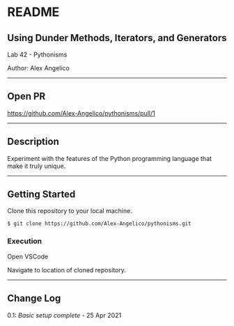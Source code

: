 # README

## Using Dunder Methods, Iterators, and Generators

Lab 42 - Pythonisms

Author: Alex Angelico

----

## Open PR

https://github.com/Alex-Angelico/pythonisms/pull/1

----

## Description

Experiment with the features of the Python programming language that make it truly unique.

----

## Getting Started

Clone this repository to your local machine.

```
$ git clone https://github.com/Alex-Angelico/pythonisms.git
```

### Execution

Open VSCode

Navigate to location of cloned repository.

----

## Change Log

0.1: *Basic setup complete* - 25 Apr 2021
